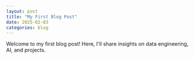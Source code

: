 ```yaml
---
layout: post
title: "My First Blog Post"
date: 2025-02-03
categories: blog
---
```


Welcome to my first blog post! Here, I'll share insights on data engineering, AI, and projects.
